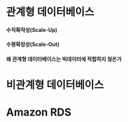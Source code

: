 
# 관계형 데이터베이스

#### 수직확작성(Scale-Up)

#### 수평확장성(Scale-Out)

#### 왜 관계형 데이터베이스는 빅데이터에 적합하지 않은가

# 비관계형 데이터베이스



# Amazon RDS



